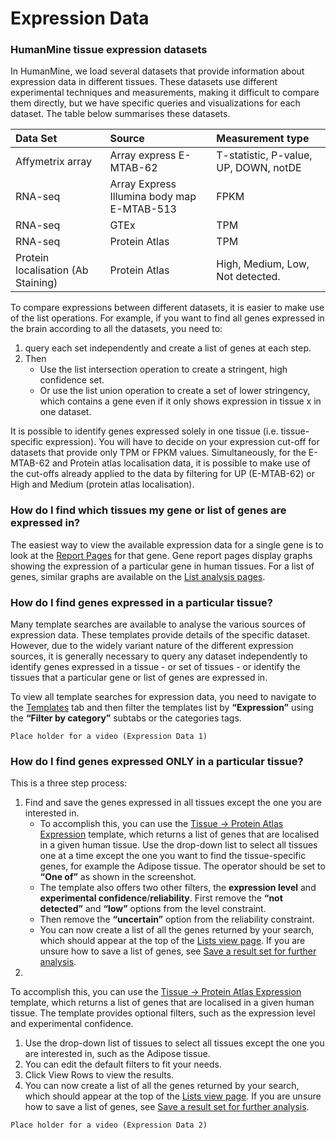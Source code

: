 # Expression Data

### HumanMine tissue expression datasets

In HumanMine, we load several datasets that provide information about expression data in different tissues. These datasets use different experimental techniques and measurements, making it difficult to compare them directly, but we have specific queries and visualizations for each dataset. The table below summarises these datasets.

| **Data Set** | Source | **Measurement type** |
| :--- | :--- | :--- |
| Affymetrix array  | Array express E-MTAB-62  | T-statistic, P-value, UP, DOWN, notDE |
| RNA-seq | Array Express Illumina body map E-MTAB-513 | FPKM |
| RNA-seq | GTEx | TPM |
| RNA-seq | Protein Atlas | TPM |
| Protein localisation \(Ab Staining\) | Protein Atlas | High, Medium, Low, Not detected. |

To compare expressions between different datasets, it is easier to make use of the list operations. For example, if you want to find all genes expressed in the brain according to all the datasets, you need to:

1. query each set independently and create a list of genes at each step. 
2. Then 
   * Use the list intersection operation to create a stringent, high confidence set.
   * Or use the list union operation to create a set of lower stringency, which contains a gene even if it only shows expression in tissue x in one dataset.

It is possible to identify genes expressed solely in one tissue \(i.e. tissue-specific expression\). You will have to decide on your expression cut-off for datasets that provide only TPM or FPKM values. Simultaneously, for the E-MTAB-62 and Protein atlas localisation data, it is possible to make use of the cut-offs already applied to the data by filtering for UP \(E-MTAB-62\) or High and Medium \(protein atlas localisation\).

### How do I find which tissues my gene or list of genes are expressed in?

The easiest way to view the available expression data for a single gene is to look at the [Report Pages](../report-pages.md) for that gene. Gene report pages display graphs showing the expression of a particular gene in human tissues. For a list of genes, similar graphs are available on the [List analysis pages](../lists/list-analysis-pages.md). 

### How do I find genes expressed in a particular tissue?

Many template searches are available to analyse the various sources of expression data. These templates provide details of the specific dataset. However, due to the widely variant nature of the different expression sources, it is generally necessary to query any dataset independently to identify genes expressed in a tissue - or set of tissues - or identify the tissues that a particular gene or list of genes are expressed in. 

To view all template searches for expression data, you need to navigate to the [Templates](../template-search.md) tab and then filter the templates list by **“Expression”** using the **“Filter by category”** subtabs or the categories tags. 

```text
Place holder for a video (Expression Data 1)
```

### How do I find genes expressed ONLY in a particular tissue?

This is a three step process:

1. Find and save the genes expressed in all tissues except the one you are interested in. 
   * To accomplish this, you can use the [Tissue → Protein Atlas Expression](http://bluegenes-staging.apps.intermine.org/humanmine/templates/tissue_proteinatlas2) template, which returns a list of genes that are localised in a given human tissue. Use the drop-down list to select all tissues one at a time except the one you want to find the tissue-specific genes, for example the Adipose tissue. The operator should be set to **“One of”** as shown in the screenshot.
   * The template also offers two other filters, the **expression level** and **experimental confidence**/**reliability**. First remove the **“not detected”** and **“low”** options from the level constraint. 
   * Then remove the **“uncertain”** option from the reliability constraint.
   * You can now create a list of all the genes returned by your search, which should appear at the top of the [Lists view page](../lists/lists.md). If you are unsure how to save a list of genes, see [Save a result set for further analysis](https://app.gitbook.com/@user-documentation-intermine/s/user-documentation/content/user-documentation/results-tables#save-a-result-set-for-further-analysis). 
2. 
To accomplish this, you can use the [Tissue → Protein Atlas Expression](http://bluegenes-staging.apps.intermine.org/humanmine/templates/tissue_proteinatlas2) template, which returns a list of genes that are localised in a given human tissue. The template provides optional filters, such as the expression level and experimental confidence.

1. Use the drop-down list of tissues to select all tissues except the one you are interested in, such as the Adipose tissue. 
2. You can edit the default filters to fit your needs.  
3. Click View Rows to view the results. 
4. You can now create a list of all the genes returned by your search, which should appear at the top of the [Lists view page](../lists/lists.md). If you are unsure how to save a list of genes, see [Save a result set for further analysis](https://app.gitbook.com/@user-documentation-intermine/s/user-documentation/content/user-documentation/results-tables#save-a-result-set-for-further-analysis). 

```text
Place holder for a video (Expression Data 2)
```

